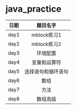 java_practice
==
|日期|题目名字|
|:---:|:---:|
|day1|mblock练习1|
|day2|mblock练习2|
|day3|环境配置|
|day4|变量和运算符|
|day5|选择语句和循环语句|
|day6|数组|
|day7|方法|
|day8|数组高级|
